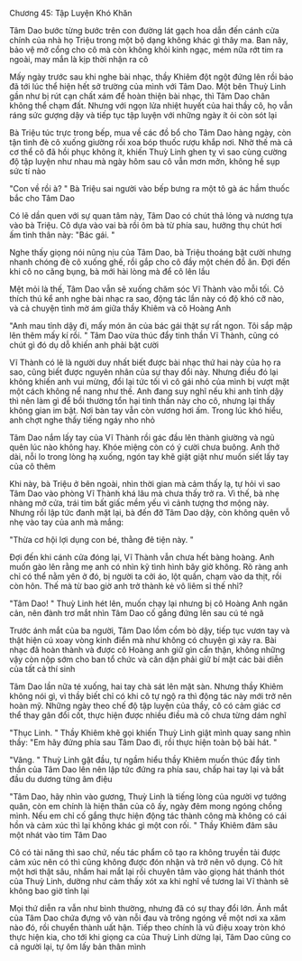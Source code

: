 




Chương 45: Tập Luyện Khó Khăn

Tâm Dao bước từng bước trên con đường lát gạch hoa dẫn đến cánh cửa chính của nhà họ Triệu trong một bộ dạng không khác gì thây ma. Ban nãy, bảo vệ mở cổng cho cô mà còn không khỏi kinh ngạc, mém nữa rớt tim ra ngoài, may mắn là kịp thời nhận ra cô

Mấy ngày trước sau khi nghe bài nhạc, thầy Khiêm đột ngột đứng lên rồi bảo đã tới lúc thể hiện hết sở trường của mình với Tâm Dao. Một bên Thuỳ Linh gần như bị rút cạn chất xám để hoàn thiện bài nhạc, thì Tâm Dao chân không thể chạm đất. Nhưng với ngọn lửa nhiệt huyết của hai thầy cô, họ vẫn ráng sức gượng dậy và tiếp tục tập luyện với những ngày ít ỏi còn sót lại

Bà Triệu túc trực trong bếp, mua về các đồ bổ cho Tâm Dao hàng ngày, còn tận tình đè cô xuống giường rồi xoa bóp thuốc rượu khắp nơi. Nhờ thế mà cả cơ thể cô đã hồi phục không ít, khiến Thuỳ Linh ghen tỵ vì sao cùng cường độ tập luyện như nhau mà ngày hôm sau cô vẫn mơn mởn, không hề sụp sức tí nào

"Con về rồi à? " Bà Triệu sai người vào bếp bưng ra một tô gà ác hầm thuốc bắc cho Tâm Dao

Có lẽ dần quen với sự quan tâm này, Tâm Dao có chút thả lỏng và nương tựa vào bà Triệu. Cô dựa vào vai bà rồi ôm bà từ phía sau, hưởng thụ chút hơi ấm tình thân này: "Bác gái. "

Nghe thấy giọng nói nũng nịu của Tâm Dao, bà Triệu thoáng bật cười nhưng nhanh chóng đè cô xuống ghế, rồi gắp cho cô đầy một chén đồ ăn. Đợi đến khi cô no căng bụng, bà mới hài lòng mà để cô lên lầu

Mệt mỏi là thế, Tâm Dao vẫn sẽ xuống chăm sóc Vĩ Thành vào mỗi tối. Cô thích thú kể anh nghe bài nhạc ra sao, động tác lần này có độ khó cỡ nào, và cả chuyện tình mờ ám giữa thầy Khiêm và cô Hoàng Anh

"Anh mau tỉnh dậy đi, mấy món ăn của bác gái thật sự rất ngon. Tôi sắp mập lên thêm mấy kí rồi. " Tâm Dao vừa thúc đẩy tinh thần Vĩ Thành, cũng có chút gì đó dụ dỗ khiến anh phải bật cười

Vĩ Thành có lẽ là người duy nhất biết được bài nhạc thứ hai này của họ ra sao, cũng biết được nguyên nhân của sự thay đổi này. Nhưng điều đó lại không khiến anh vui mừng, đổi lại tức tối vì cô gái nhỏ của mình bị vượt mặt một cách không nể nang như thế. Anh đang suy nghĩ nếu khi anh tỉnh dậy thì nên làm gì để bồi thường tổn hại tinh thần này cho cô, nhưng lại thấy không gian im bật. Nơi bàn tay vẫn còn vương hơi ấm. Trong lúc khó hiểu, anh chợt nghe thấy tiếng ngáy nho nhỏ

Tâm Dao nắm lấy tay của Vĩ Thành rồi gác đầu lên thành giường và ngủ quên lúc nào không hay. Khóe miệng còn có ý cười chưa buông. Anh thở dài, nỗi lo trong lòng hạ xuống, ngón tay khẽ giật giật như muốn siết lấy tay của cô thêm

Khi này, bà Triệu ở bên ngoài, nhìn thời gian mà cảm thấy lạ, tự hỏi vì sao Tâm Dao vào phòng Vĩ Thành khá lâu mà chưa thấy trở ra. Vì thế, bà nhẹ nhàng mở cửa, trái tim bất giấc mềm yếu vì cảnh tượng thơ mộng này. Nhưng rồi lập tức đanh mặt lại, bà đến đỡ Tâm Dao dậy, còn không quên vỗ nhẹ vào tay của anh mà mắng:


"Thừa cơ hội lợi dụng con bé, thằng đê tiện này. "

Đợi đến khi cánh cửa đóng lại, Vĩ Thành vẫn chưa hết bàng hoàng. Anh muốn gào lên rằng mẹ anh có nhìn kỹ tình hình bây giờ không. Rõ ràng anh chỉ có thể nằm yên ở đó, bị người ta cởi áo, lột quần, chạm vào da thịt, rồi còn hôn. Thế mà từ bao giờ anh trở thành kẻ vô liêm sỉ thế nhỉ?


"Tâm Dao! " Thuỳ Linh hét lên, muốn chạy lại nhưng bị cô Hoàng Anh ngăn cản, nên đành trơ mắt nhìn Tâm Dao cố gắng đứng lên sau cú té ngã

Trước ánh mắt của ba người, Tâm Dao lồm cồm bò dậy, tiếp tục vươn tay và thật hiện cú xoay vòng kinh điển mà như không có chuyện gì xảy ra. Bài nhạc đã hoàn thành và được cô Hoàng anh giữ gìn cẩn thận, không những vậy còn nộp sớm cho ban tổ chức và căn dặn phải giữ bí mật các bài diễn của tất cả thí sinh

Tâm Dao lần nữa té xuống, hai tay chà sát lên mặt sàn. Nhưng thầy Khiêm không nói gì, vì thầy biết chỉ có khi cô tự ngộ ra thì động tác này mới trở nên hoàn mỹ. Những ngày theo chế độ tập luyện của thầy, cô có cảm giác cơ thể thay gân đổi cốt, thực hiện được nhiều điều mà cô chưa từng dám nghĩ

"Thục Linh. " Thầy Khiêm khẽ gọi khiến Thuỳ Linh giật mình quay sang nhìn thầy: "Em hãy đứng phía sau Tâm Dao đi, rồi thực hiện toàn bộ bài hát. "

"Vâng. " Thuỳ Linh gật đầu, tự ngầm hiểu thầy Khiêm muốn thúc đẩy tinh thần của Tâm Dao lên nên lập tức đứng ra phía sau, chấp hai tay lại và bắt đầu du dương từng âm điệu

"Tâm Dao, hãy nhìn vào gương, Thuỳ Linh là tiếng lòng của người vợ tướng quân, còn em chính là hiện thân của cô ấy, ngày đêm mong ngóng chồng mình. Nếu em chỉ cố gắng thực hiện động tác thành công mà không có cái hồn và cảm xúc thì lại không khác gì một con rối. " Thầy Khiêm đâm sâu một nhát vào tim Tâm Dao

Cô có tài năng thì sao chứ, nếu tác phẩm cô tạo ra không truyền tải được cảm xúc nên có thì cũng không được đón nhận và trở nên vô dụng. Cô hít một hơi thật sâu, nhắm hai mắt lại rồi chuyên tâm vào giọng hát thánh thót của Thuỳ Linh, dường như cảm thấy xót xa khi nghĩ về tương lai Vĩ thành sẽ không bao giờ tỉnh lại

Mọi thứ diễn ra vẫn như bình thường, nhưng đã có sự thay đổi lớn. Ánh mắt của Tâm Dao chứa đựng vô vàn nỗi đau và trông ngóng về một nơi xa xăm nào đó, rồi chuyển thành uất hận. Tiếp theo chính là vũ điệu xoay tròn khó thực hiện kia, cho tới khi giọng ca của Thuỳ Linh dừng lại, Tâm Dao cũng co cả người lại, tự ôm lấy bản thân mình




